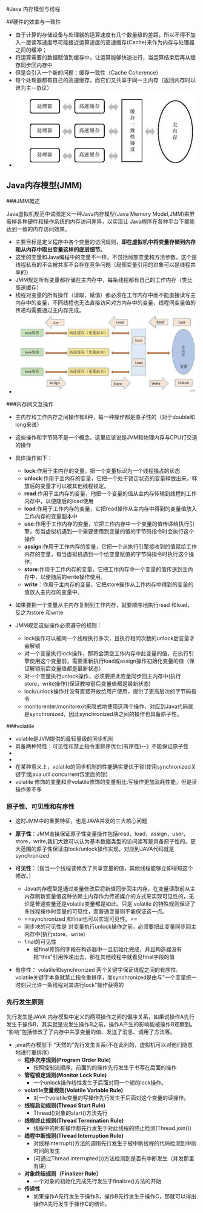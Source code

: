 #Java 内存模型与线程


##硬件的效率与一致性
* 由于计算的存储设备与处理器的运算速度有几个数量级的差距，所以不得不加入一层读写速度尽可能接近运算速度的高速缓存(Cache)来作为内存与处理器之间的缓冲；
* 将运算需要的数据赋值到缓存中，让运算能够快速进行，当运算结束后再从缓存同步回内存中
* 但是会引入一个新的问题：缓存一致性（Cache Coherence）
* 每个处理器都有自己的高速缓存，而它们又共享于同一主内存（返回内存时以谁为主--协议）
* ![图 21](../../images/1eebecc0d1435d5e6ed13ab03bee397528c0bed397ef11bd5fb695232f68b28b.png)  

  


## Java内存模型(JMM)
###JMM概述

Java虚拟机规范中试图定义一种Java内存模型(Java Memory Model,JMM)来屏蔽掉各种硬件和操作系统的内存访问差异，以实现让 Java程序在各种平台下都能达到一致的内存访问效果。
* 主要目标是定义程序中各个变量的访问规则，**即在虚拟机中将变量存储到内存和从内存中取出变量这样的底层细节。**
* 这里的变量和Java编程中的变量不一样，不包括局部变量和方法参数，这个是线程私有的不会被共享不会存在竞争问题（局部变量引用的对象可以是线程共享的）
* JMM规定所有变量都存储在主内存中，每条线程都有自己的工作内存（类比高速缓存）
* 线程对变量的所有操作（读取，赋值）都必须在工作内存中而不能直接读写主内存中的变量，不同线程也无法直接访问对方内存中的变量，线程间变量值的传递均需要通过主内存完成。
* ![图 22](../../images/052a5855f90c214d3038e19975de043b57f2bc5eca2a9142fc1013b4b909ac63.png)  

###内存间交互操作
* 主内存和工作内存之间操作有8种，每一种操作都是原子性的（对于double和long来说）
* 这些操作和字节码不是一个概念，这里应该说是JVM和物理内存与CPU打交道的操作
* 具体操作如下：
  * **lock**:作用于主内存的变量，把一个变量标识为一个线程独占的状态
  * **unlock**:作用于主内存的变量，它把一个处于锁定状态的变量释放出来，释放后的变量才可以被其他线程锁定。
  * **read**:作用于主内存的变量，他把一个变量的值从主内存传输到线程的工作内存中，以便随后的load使用
  * **load**:作用于工作内存的变量，它把read操作从主内存中得到的变量值放入工作内存的变量副本中
  * **use**:作用于工作内存的变量，它把工作内存中一个变量的值传递给执行引擎，每当虚拟机遇到一个需要使用到变量的值的字节码指令时会执行这个操作
  * **assign**:作用于工作内存的变量，它把一个从执行引擎接收到的值赋给工作内存的变量，每当虚拟机遇到一个给变量赋值的字节码指令时执行这个操作。
  * **store**:作用于工作内存的变量，它把工作内存中一个变量的值传送到主内存中，以便随后的write操作使用。
  * **write**：作用于主内存的变量，它把store操作从工作内存中得到的变量的值放入主内存的变量中。

* 如果要把一个变量从主内存复制到工作内存，就要顺序地执行read 和load，反之为store 和write
* JMM规定这些操作必须遵守的规则：
  * lock操作可以被同一个线程执行多次，且执行相同次数的unlock后变量才会解锁
  * 对一个变量执行lock操作，那将会清空工作内存中此变量的值，在执行引擎使用这个变量前，需要重新执行load或assign操作初始化变量的值（保证解锁前后变量值都是最新状态）
  * 对一个变量执行unlock操作，必须要把此变量同步回主内存中(执行store，write操作)(保证教唆前后变量值都是最新状态)
  * lock/unlock操作并没有直接开放给用户使用，提供了更高层次的字节码指令
  * monitorenter/monitorexit来隐式地使用这两个操作，对应到Java代码就是synchronized，因此synchronized块之间的操作也具备原子性。


###volatile
* volatile是JVM提供的最轻量级的同步机制
* 具备两种特性：可见性和禁止指令重排序优化(有序性)--》不能保证原子性
* 
* 
* 在某种意义上，volatile的同步机制的性能确实要优于锁(使用synchronized关键字或java.util.concurrent包里面的锁)
* volatile 修饰的变量和非volatile修饰的变量相比:写操作更加消耗性能，但是读操作差不多


### 原子性、可见性和有序性
* 这时JMM中的重要特征，也是JAVA并发的三大核心问题
* **原子性**：JMM直接保证原子性变量操作包括read，load，assign，user，store，write,我们大致可以认为基本数据类型的访问读写是具备原子性的。更大范围的原子性保证由lock/unlock操作实现，对应到JAVA代码就是synchronized
* **可见性**：（指当一个线程该修改了共享变量的值，其他线程能够立即得知这个修改。）
  * Java内存模型是通过变量修改后将新值同步回主内存，在变量读取前从主内存刷新变量值这种依赖主内存作为传递媒介的方式来实现可见性的，无论是普通变量还是volatile变量都是如此。只是 volatile 的特殊规则保证了多线程操作时变量的可见性，而普通变量则不能保证这一点。
  * ==synchronized 和final也可以实现可见性。==
  * 同步块的可见性是 对变量执行unlock操作之前，必须要把此变量同步回主内存中(执行store，write)
  * final的可见性
    * 被final修饰的字段在构造器中一旦初始化完成，并且构造器没有把"this"引用传递出去，那在其他线程中就看见final字段的值

* 有序性： volatile和synchronized 两个关键字保证线程之间的有序性。volatile关键字本身就禁止指令重排序，而synchronized是由与"一个变量统一时刻只允许一条线程对其进行lock"操作获得的

### 先行发生原则
先行发生是JAVA 内存模型中定义的两项操作之间的偏序关系，如果说操作A先行发生于操作B，其实就是说发生操作B之前，操作A产生的影响能被操作B观察到。 “影响”包括修改了了内存中共享变量的值、发送了消息、调用了方法等。

* java内存模型下  “天然的”先行发生关系(不在此列的，虚拟机可以对他们随意地进行重排序)
  * **程序次序规则(Program Order Rule)**
    * 按照控制流顺序，前面的的操作先行发生于书写在后面的操作
  * **管程锁定规则(Monitor Lock Rule)**
    * 一个unlock操作线性发生于后面对同一个锁的lock操作。
  * **volatile变量规则(Volatile Variable Rule)**
    * 对一个volatile变量的写操作先行发生于后面对这个变量的读操作。
  * **线程启动规则(Thread Start Rule)**
    * Thread()对象的start()方法先行
  * **线程终止规则(Thread Termination Rule)**
    * 线程中的所有操作都先行发生于对此线程的终止检测(Thread.join())
  * **线程中断规则(Thread Interruption Rule)**
    * 对线程interrupt()方法的调用先行发生于被中断线程的代码检测到中断时间的发生
    * (可通过Thread.interrupted())方法检测到是否有中断发生（并发那里有讲）
  * **对象终结规则（Finalizer Rule）**
    * 一个对象的初始化完成先行发生于finalize()方法的开始
  * **传递性**
    * 如果操作A先行发生于操作B，操作B先行发生于操作C，那就可以得出操作A先行发生于操作C的结论。


